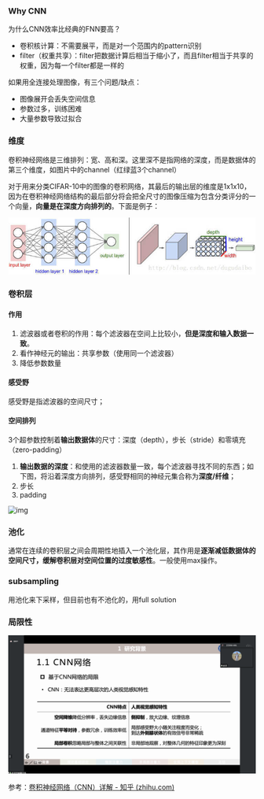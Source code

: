 ### Why CNN

为什么CNN效率比经典的FNN要高？

- 卷积核计算：不需要展平，而是对一个范围内的pattern识别
- filter（权重共享）：filter把数据计算后相当于缩小了，而且filter相当于共享的权重，因为每一个filter都是一样的

如果用全连接处理图像，有三个问题/缺点：

- 图像展开会丢失空间信息
- 参数过多，训练困难
- 大量参数导致过拟合

### 维度

卷积神经网络是三维排列：宽、高和深。这里深不是指网络的深度，而是数据体的第三个维度，如图片中的channel（红绿蓝3个channel）

对于用来分类CIFAR-10中的图像的卷积网络，其最后的输出层的维度是1x1x10，因为在卷积神经网络结构的最后部分将会把全尺寸的图像压缩为包含分类评分的一个向量，**向量是在深度方向排列的**。下面是例子：

![img](../imags/v2-ff46cd1067d97a86f5c2617e58c95442_720w.jpg)

### 卷积层

#### 作用

1. 滤波器或者卷积的作用：每个滤波器在空间上比较小，**但是深度和输入数据一致**。
2. 看作神经元的输出：共享参数（使用同一个滤波器）
3. 降低参数数量

#### 感受野

感受野是指滤波器的空间尺寸；

#### 空间排列

3个超参数控制着**输出数据体**的尺寸：深度（depth），步长（stride）和零填充（zero-padding）

1. **输出数据的深度**：和使用的滤波器数量一致，每个滤波器寻找不同的东西；如下图，将沿着深度方向排列，感受野相同的神经元集合称为**深度/纤维**；
2. 步长
3. padding

![img](https://pic4.zhimg.com/80/v2-94792663768ebde313002cdbedb5297f_720w.jpg)

### 池化

通常在连续的卷积层之间会周期性地插入一个池化层，其作用是**逐渐减低数据体的空间尺寸，缓解卷积层对空间位置的过度敏感性**。一般使用max操作。

### subsampling

用池化来下采样，但目前也有不池化的，用full solution



### 局限性

![image-20220629094126675](../imags/image-20220629094126675.png)





参考：[卷积神经网络（CNN）详解 - 知乎 (zhihu.com)](https://zhuanlan.zhihu.com/p/47184529)
